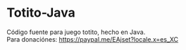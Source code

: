 # Totito-Java
Código fuente para juego totito, hecho en Java.
<br/>
Para donaciónes: 
    https://paypal.me/EAjset?locale.x=es_XC
